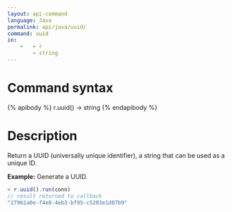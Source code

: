 ```yaml
---
layout: api-command
language: Java
permalink: api/java/uuid/
command: uuid
io:
    -   - r
        - string
---
```


# Command syntax #

{% apibody %}
r.uuid() &rarr; string
{% endapibody %}

# Description #

Return a UUID (universally unique identifier), a string that can be used as a unique ID.

__Example:__ Generate a UUID.

```js
> r.uuid().run(conn)
// result returned to callback
"27961a0e-f4e8-4eb3-bf95-c5203e1d87b9"
```
